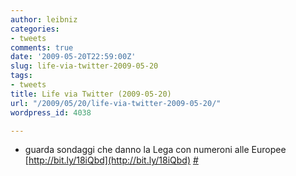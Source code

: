 ```yaml
---
author: leibniz
categories:
- tweets
comments: true
date: '2009-05-20T22:59:00Z'
slug: life-via-twitter-2009-05-20
tags:
- tweets
title: Life via Twitter (2009-05-20)
url: "/2009/05/20/life-via-twitter-2009-05-20/"
wordpress_id: 4038

---
```

* guarda sondaggi che danno la Lega con numeroni alle Europee [http://bit.ly/18iQbd](http://bit.ly/18iQbd) [#](http://twitter.com/leibniz/statuses/1860430982)


